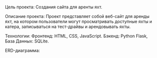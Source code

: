 Цель проекта: Создания сайта для аренты яхт.

Описание проекта: Проект представляет собой веб-сайт для аренды яхт, на котором пользователи могут просматривать доступные яхты и катера, записываться на тест-драйвы и арендовывать яхты.

Технологии: Фронтенд: HTML, CSS, JavaScript. Бэкенд: Python Flask, База Данных: SQLite.

ERD-диаграмма:
